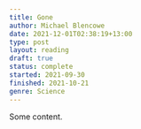 ```yaml
---
title: Gone
author: Michael Blencowe
date: 2021-12-01T02:38:19+13:00
type: post
layout: reading
draft: true
status: complete
started: 2021-09-30
finished: 2021-10-21
genre: Science
---
```


Some content.
